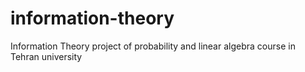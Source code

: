 # information-theory
Information Theory project of probability and linear algebra course in Tehran university

